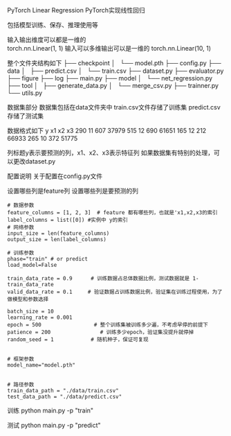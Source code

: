 PyTorch Linear Regression
PyTorch实现线性回归

包括模型训练、保存、推理使用等

输入输出维度可以都是一维的   
torch.nn.Linear(1, 1)
输入可以多维输出可以是一维的
torch.nn.Linear(10, 1)

整个文件夹结构如下
├── checkpoint
│   └── model.pth
├── config.py
├── data
│   ├── predict.csv
│   └── train.csv
├── dataset.py
├── evaluator.py
├── figure
├── log
├── main.py
├── model
│   └── net_regression.py
├── tool
│   ├── generate_data.py
│   └── merge_csv.py
├── trainner.py
└── utils.py

数据集部分
数据集包括在data文件夹中
train.csv文件存储了训练集
predict.csv存储了测试集

数据格式如下
y	x1	x2	x3
290	11	607	37979
515	12	690	61651
165	12	212	66933
265	10	372	51775

列标题y表示要预测的列，x1、x2、x3表示特征列
如果数据集有特别的处理，可以更改dataset.py

配置说明
关于配置在config.py文件

设置哪些列是feature列
设置哪些列是要预测的列
```
# 数据参数
feature_columns = [1, 2, 3]  # feature 都有哪些列，也就是'x1,x2,x3的索引
label_columns = list([0]) #实例中 y的索引
# 网络参数
input_size = len(feature_columns)
output_size = len(label_columns)

# 训练参数
phase="train" # or predict
load_model=False

train_data_rate = 0.9      # 训练数据占总体数据比例，测试数据就是 1-train_data_rate
valid_data_rate = 0.1     # 验证数据占训练数据比例，验证集在训练过程使用，为了做模型和参数选择

batch_size = 10
learning_rate = 0.001
epoch = 500                 # 整个训练集被训练多少遍，不考虑早停的前提下
patience = 200                # 训练多少epoch，验证集没提升就停掉
random_seed = 1            # 随机种子，保证可复现


# 框架参数
model_name="model.pth"


# 路径参数
train_data_path = "./data/train.csv"
test_data_path = "./data/predict.csv"
```
训练
python main.py -p "train"

测试
python main.py -p "predict"
